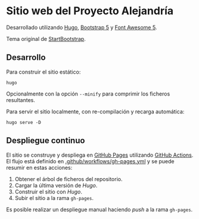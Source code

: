 Sitio web del Proyecto Alejandría
=================================

Desarrollado utilizando [Hugo](https://gohugo.io/), [Bootstrap 5](https://getbootstrap.com/) y [Font Awesome 5](https://fontawesome.com/).

Tema original de [StartBootstrap](https://github.com/StartBootstrap/startbootstrap-agency).

## Desarrollo

Para construir el sitio estático:

    hugo

Opcionalmente con la opción `--minify` para comprimir los ficheros resultantes.

Para servir el sitio localmente, con re-compilación y recarga automática:

    hugo serve -D

## Despliegue continuo

El sitio se construye y despliega en [GitHub Pages](https://pages.github.com/) utilizando [GitHub Actions](https://docs.github.com/en/actions). El flujo está definido en [.github/workflows/gh-pages.yml](.github/workflows/gh-pages.yml) y se puede resumir en estas acciones:

1. Obtener el árbol de ficheros del repositorio.
2. Cargar la última versión de _Hugo_.
3. Construir el sitio con _Hugo_.
4. Subir el sitio a la rama `gh-pages`.

Es posible realizar un despliegue manual haciendo _push_ a la rama `gh-pages`.
